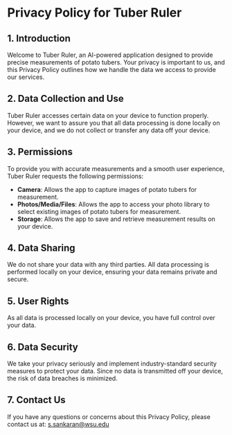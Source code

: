 # Privacy Policy for Tuber Ruler


## 1. Introduction

Welcome to Tuber Ruler, an AI-powered application designed to provide precise measurements of potato tubers. Your privacy is important to us, and this Privacy Policy outlines how we handle the data we access to provide our services.

## 2. Data Collection and Use

Tuber Ruler accesses certain data on your device to function properly. However, we want to assure you that all data processing is done locally on your device, and we do not collect or transfer any data off your device.

## 3. Permissions

To provide you with accurate measurements and a smooth user experience, Tuber Ruler requests the following permissions:

- **Camera**: Allows the app to capture images of potato tubers for measurement.
- **Photos/Media/Files**: Allows the app to access your photo library to select existing images of potato tubers for measurement.
- **Storage**: Allows the app to save and retrieve measurement results on your device.

## 4. Data Sharing

We do not share your data with any third parties. All data processing is performed locally on your device, ensuring your data remains private and secure.

## 5. User Rights

As all data is processed locally on your device, you have full control over your data.

## 6. Data Security

We take your privacy seriously and implement industry-standard security measures to protect your data. Since no data is transmitted off your device, the risk of data breaches is minimized.

## 7. Contact Us

If you have any questions or concerns about this Privacy Policy, please contact us at: s.sankaran@wsu.edu
